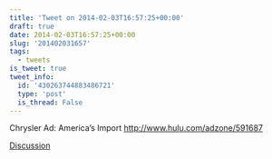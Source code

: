```yaml
---
title: 'Tweet on 2014-02-03T16:57:25+00:00'
draft: true
date: 2014-02-03T16:57:25+00:00
slug: '201402031657'
tags:
  - tweets
is_tweet: true
tweet_info:
  id: '430263744883486721'
  type: 'post'
  is_thread: False
---
```




Chrysler Ad: America’s Import <http://www.hulu.com/adzone/591687>

[Discussion](https://x.com/sytelus/status/430263744883486721)
